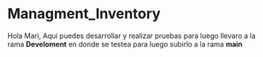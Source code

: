 # Managment_Inventory

Hola Mari, Aqui puedes desarrollar y realizar pruebas para luego llevaro a la rama **Develoment** en donde se testea para luego subirlo a la rama **main** 
